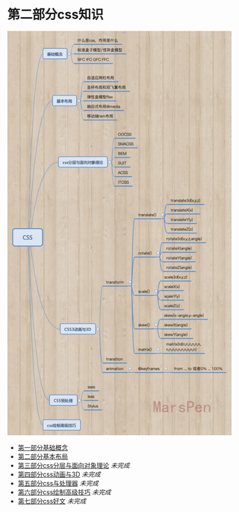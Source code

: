 # 第二部分css知识
 
![这是css思维导图](https://github.com/MarsPen/-notes-summary/blob/master/images/CSS.png "这是css思维导图")

* [第一部分基础概念][1]
* [第二部分基本布局][2]
* [第三部分css分层与面向对象理论][3] *未完成*
* [第四部分css动画与3D][4] *未完成*
* [第五部分css与处理器][5] *未完成*
* [第六部分css绘制高级技巧][6] *未完成*
* [第七部分css好文][7] *未完成*



[1]: https://github.com/MarsPen/-notes-summary/blob/master/css/base-concepts.md
[2]: https://github.com/MarsPen/-notes-summary/blob/master/css/base-layout.md
[3]: https://github.com/MarsPen/notes-summary/blob/master/css/css-layered.md
[4]: https://github.com/MarsPen/notes-summary/blob/master/css/css-animation.md
[5]: https://github.com/MarsPen/notes-summary/blob/master/css/css-preprocessor.md
[6]: https://github.com/MarsPen/notes-summary/blob/master/css/css-skill.md
[7]: https://github.com/MarsPen/notes-summary/blob/master/css/css-notes.md
